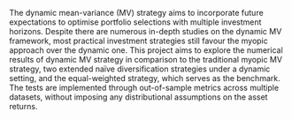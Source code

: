 The dynamic mean-variance (MV) strategy aims to incorporate future expectations to
optimise portfolio selections with multiple investment horizons. Despite there are
numerous in-depth studies on the dynamic MV framework, most practical investment
strategies still favour the myopic approach over the dynamic one. This project
aims to explore the numerical results of dynamic MV strategy in comparison to the
traditional myopic MV strategy, two extended naïve diversification strategies under a
dynamic setting, and the equal-weighted strategy, which serves as the benchmark.
The tests are implemented through out-of-sample metrics across multiple datasets,
without imposing any distributional assumptions on the asset returns.
